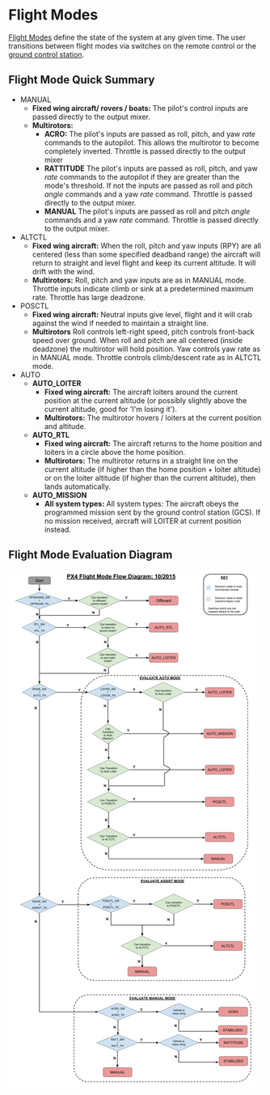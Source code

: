 # Flight Modes

[Flight Modes](https://pixhawk.org/users/system_modes) define the state of the system at any given time.  The user transitions between flight modes via switches on the remote control or the [ground control station](qgroundcontrol-intro.md).

## Flight Mode Quick Summary

  * MANUAL
    * **Fixed wing aircraft/ rovers / boats:** The pilot's control inputs are passed directly to the output mixer.
    * **Multirotors:**
        * **ACRO:** The pilot's inputs are passed as roll, pitch, and yaw *rate* commands to the autopilot.  This allows the multirotor to become completely inverted.  Throttle is passed directly to the output mixer
        * **RATTITUDE** The pilot's inputs are passed as roll, pitch, and yaw *rate* commands to the autopilot if they are greater than the mode's threshold.  If not the inputs are passed as roll and pitch  *angle* commands and a yaw *rate* command.  Throttle is passed directly to the output mixer.
        * **MANUAL** The pilot's inputs are passed as roll and pitch *angle* commands and a yaw *rate* command.  Throttle is passed directly to the output mixer.
  * ALTCTL
    * **Fixed wing aircraft:** When the roll, pitch and yaw inputs (RPY) are all centered (less than some specified deadband range) the aircraft will return to straight and level flight and keep its current altitude. It will drift with the wind.
    * **Multirotors:** Roll, pitch and yaw inputs are as in MANUAL mode. Throttle inputs indicate climb or sink at a predetermined maximum rate. Throttle has large deadzone.
  * POSCTL
    * **Fixed wing aircraft:** Neutral inputs give level, flight and it will crab against the wind if needed to maintain a straight line.
    * **Multirotors** Roll controls left-right speed, pitch controls front-back speed over ground. When roll and pitch are all centered (inside deadzone) the multirotor will hold position. Yaw controls yaw rate as in MANUAL mode. Throttle controls climb/descent rate as in ALTCTL mode.
  * AUTO
    * **AUTO_LOITER**
        * **Fixed wing aircraft:** The aircraft loiters around the current position at the current altitude (or possibly slightly above the current altitude, good for 'I'm losing it'). 
        * **Multirotors:**  The multirotor hovers / loiters at the current position and altitude.
    * **AUTO_RTL**
        * **Fixed wing aircraft:** The aircraft returns to the home position and loiters in a circle above the home position. 
        * **Multirotors:** The multirotor returns in a straight line on the current altitude (if higher than the home position + loiter altitude) or on the loiter altitude (if higher than the current altitude), then lands automatically.
    * **AUTO_MISSION**
        * **All system types:** All system types: The aircraft obeys the programmed mission sent by the ground control station (GCS). If no mission received, aircraft will LOITER at current position instead.

## Flight Mode Evaluation Diagram
![](images/diagrams/commander-flow-diagram.png)
